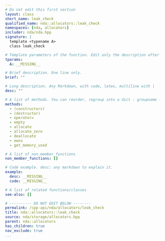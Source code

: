 ```yaml
---
# Do not edit this first section
layout: class
short_name: leak_check
qualified_name: nda::allocators::leak_check
namespaces: [nda, allocators]
includer: nda/nda.hpp
signature: |
  template <typename A>
  class leak_check

# Template parameters of the function. Edit only the description after the :
tparams:
  A: __MISSING__

# Brief description. One line only.
brief: ""

# Long description. Any Markdown, with code, latex, multiline with |
desc: ""

# A list of methods. You can reorder, regroup into a dict : groupname -> list
methods:
  - (constructors)
  - (destructor)
  - operator=
  - empty
  - allocate
  - allocate_zero
  - deallocate
  - owns
  - get_memory_used

# A list of non_member_functions
non_member_functions: []

# Code example. desc: any markdown to explain it.
example:
  desc: __MISSING__
  code: __MISSING__

# A list of related functions/classes
see-also: []

# ---------- DO NOT EDIT BELOW --------
permalink: /cpp-api/nda/allocators/leak_check
title: nda::allocators::leak_check
source: nda/storage/allocators.hpp
parent: nda::allocators
has_children: true
nav_exclude: true
...
```


